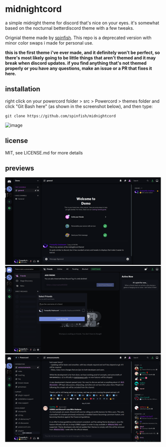 # midnightcord
a simple midnight theme for discord that's nice on your eyes.
it's somewhat based on the nocturnal betterdiscord theme with a few tweaks.

Orignial theme made by [spinfish](https://gihub.com/spinfish/midnightcord).
This repo is a deprecated version with minor color swaps i made for personal use.

**this is the first theme i've ever made, and it definitely won't be perfect, so there's most likely going to be little things that aren't themed and it may break when discord updates. if you find anything that's not themed properly or you have any questions, make an issue or a PR that fixes it here.**

## installation

right click on your powercord folder > src > Powercord > themes folder and click "Git Bash here" (as shown in the screenshot below), and then type:

```shell
git clone https://github.com/spinfish/midnightcord
```

![image](https://media.discordapp.net/attachments/666510091658330123/774750205899309056/gitbashhere.png?width=556&height=352)

## license

MIT, see LICENSE.md for more details

## previews

![preview](./previews/preview1.png)
![preview](./previews/preview2.png)
![preview](./previews/preview3.png)
